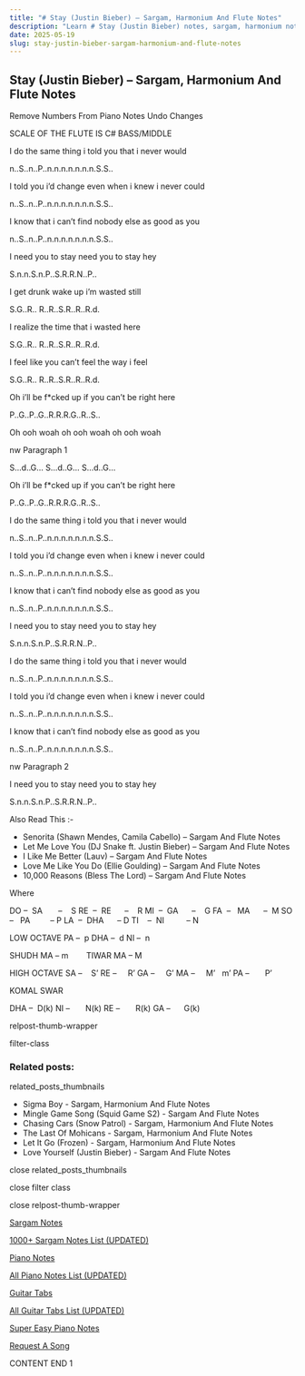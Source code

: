 ```yaml
---
title: "# Stay (Justin Bieber) – Sargam, Harmonium And Flute Notes"
description: "Learn # Stay (Justin Bieber) notes, sargam, harmonium notations and flute notes. Easy step-by-step tutorial for beginners."
date: 2025-05-19
slug: stay-justin-bieber-sargam-harmonium-and-flute-notes
---
```


## Stay (Justin Bieber) – Sargam, Harmonium And Flute Notes

Remove Numbers From Piano Notes
Undo Changes

SCALE OF THE FLUTE IS C# BASS/MIDDLE

I do the same thing i told you that i never would

n..S..n..P..n.n.n.n.n.n.n.S.S..

I told you i’d change even when i knew i never could

n..S..n..P..n.n.n.n.n.n.n.S.S..

I know that i can’t find nobody else as good as you

n..S..n..P..n.n.n.n.n.n.n.S.S..

I need you to stay need you to stay hey

S.n.n.S.n.P..S.R.R.N..P..

I get drunk wake up i’m wasted still

S.G..R.. R..R..S.R..R..R.d.

I realize the time that i wasted here

S.G..R.. R..R..S.R..R..R.d.

I feel like you can’t feel the way i feel

S.G..R.. R..R..S.R..R..R.d.

Oh i’ll be f*cked up if you can’t be right here

P..G..P..G..R.R.R.G..R..S..

Oh ooh woah oh ooh woah oh ooh woah

nw Paragraph 1

S…d..G… S…d..G… S…d..G…

Oh i’ll be f*cked up if you can’t be right here

P..G..P..G..R.R.R.G..R..S..

I do the same thing i told you that i never would

n..S..n..P..n.n.n.n.n.n.n.S.S..

I told you i’d change even when i knew i never could

n..S..n..P..n.n.n.n.n.n.n.S.S..

I know that i can’t find nobody else as good as you

n..S..n..P..n.n.n.n.n.n.n.S.S..

I need you to stay need you to stay hey

S.n.n.S.n.P..S.R.R.N..P..

I do the same thing i told you that i never would

n..S..n..P..n.n.n.n.n.n.n.S.S..

I told you i’d change even when i knew i never could

n..S..n..P..n.n.n.n.n.n.n.S.S..

I know that i can’t find nobody else as good as you

n..S..n..P..n.n.n.n.n.n.n.S.S..

nw Paragraph 2

I need you to stay need you to stay hey

S.n.n.S.n.P..S.R.R.N..P..

Also Read This :-

* Senorita (Shawn Mendes, Camila Cabello) – Sargam And Flute Notes
* Let Me Love You (DJ Snake ft. Justin Bieber) – Sargam And Flute Notes
* I Like Me Better (Lauv) – Sargam And Flute Notes
* Love Me Like You Do (Ellie Goulding) – Sargam And Flute Notes
* 10,000 Reasons (Bless The Lord) – Sargam And Flute Notes

Where

DO –  SA       –    S
RE  –  RE      –    R
MI  –  GA      –    G
FA  –   MA      –  M
SO  –   PA         – P
LA  –  DHA      – D
TI    –  NI          – N

LOW OCTAVE
PA –  p
DHA –  d
NI –  n

SHUDH MA – m        TIWAR MA – M

HIGH OCTAVE
SA –    S’
RE –     R’
GA –     G’
MA –     M’   m’
PA –       P’

KOMAL SWAR

DHA –  D(k)
NI –       N(k)
RE –       R(k)
GA –      G(k)

relpost-thumb-wrapper

filter-class

### Related posts:

related_posts_thumbnails

* Sigma Boy - Sargam, Harmonium And Flute Notes
* Mingle Game Song (Squid Game S2) - Sargam And Flute Notes
* Chasing Cars (Snow Patrol) - Sargam, Harmonium And Flute Notes
* The Last Of Mohicans  - Sargam, Harmonium And Flute Notes
* Let It Go (Frozen) - Sargam, Harmonium And Flute Notes
* Love Yourself (Justin Bieber) - Sargam And Flute Notes

close related_posts_thumbnails

close filter class

close relpost-thumb-wrapper

[Sargam Notes](/sargam-notes.html)

[1000+ Sargam Notes List (UPDATED)](/all-songs-list-sargam-notes.html)

[Piano Notes](/piano-notes.html)

[All Piano Notes List (UPDATED)](/all-songs-list-piano-notes.html)

[Guitar Tabs](/guitar-tabs.html)

[All Guitar Tabs List (UPDATED)](/all-songs-list-guitar-tabs.html)

[Super Easy Piano Notes](https://studywall.in/)

[Request A Song](/request-a-song.html)

CONTENT END 1

